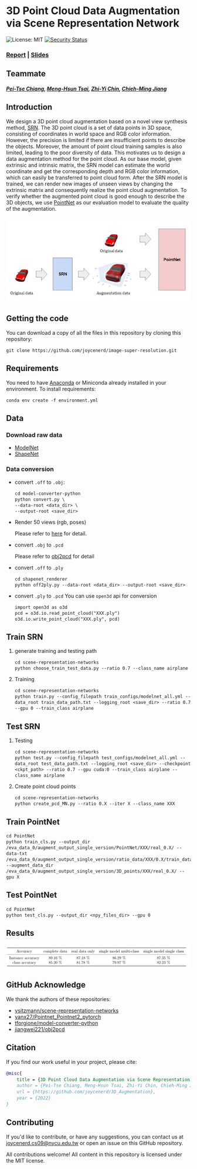 # 3D Point Cloud Data Augmentation via Scene Representation Network
![License: MIT](https://img.shields.io/badge/License-MIT-yellow.svg)
[![Security Status](https://s.murphysec.com/badge/joycenerd/3D_Augmentation.svg)](https://www.murphysec.com/p/joycenerd/3D_Augmentation)

### [Report](https://drive.google.com/file/d/1XF3-HgFmed018xAC_xDLn8aQQKn7F5xI/view?usp=sharing) | [Slides](https://drive.google.com/file/d/1dHznm4XqJaUoDaTqxrBWyHligGb5O0d4/view?usp=sharing)

## Teammate
#### _[Pei-Tse Chiang](mailto:ztex080104518.cs08g@nctu.edu.tw), [Meng-Hsun Tsai](mailto:infiniteSky.cs08g@nctu.edu.tw), [Zhi-Yi Chin](mailto:joycenerd.cs09@nycu.edu.tw), [Chieh-Ming Jiang](mailto:nax1016.cs10@nycu.edu.tw)_

## Introduction
We design a 3D point cloud augmentation based on a novel view synthesis method, [SRN](https://arxiv.org/pdf/1906.01618.pdf). The 3D point cloud is a set of data points in 3D space, consisting of coordinates in world space and RGB color information. However, the precision is limited if there are insufficient points to describe the objects. Moreover, the amount of point cloud training samples is also limited, leading to the poor diversity of data. This motivates us to design a data augmentation method for the point cloud. As our base model, given extrinsic and intrinsic matrix, the SRN model can estimate the world coordinate and get the corresponding depth and RGB color information, which can easily be transferred to point cloud form. After the SRN model is trained, we can render new images of unseen views by changing the extrinsic matrix and consequently realize the point cloud augmentation. To verify whether the augmented point cloud is good enough to describe the 3D objects, we use [PointNet](https://arxiv.org/pdf/1612.00593.pdf) as our evaluation model to evaluate the quality of the augmentation.

![](./figure/pipeline.JPG)

## Getting the code
You can download a copy of all the files in this repository by cloning this repository:
```
git clone https://github.com/joycenerd/image-super-resolution.git
```

## Requirements
You need to have [Anaconda](https:www.anaconda.com/) or Miniconda already installed in your environment. To install requirements:
```
conda env create -f environment.yml
```

## Data

### Download raw data
* [ModelNet](https://modelnet.cs.princeton.edu/)
* [ShapeNet](https://shapenet.org/)

### Data conversion
* convert `.off` to `.obj`: 
    ```
    cd model-converter-python
    python convert.py \
    --data-root <data_dir> \
    --output-root <save_dir>
    ```
* Render 50 views (rgb, poses)

    Please refer to [here](shapenet_renderer/README.md) for detail.
* convert `.obj` to `.pcd`
    
    Please refer to [obj2pcd](https://github.com/jiangwei221/obj2pcd) for detail
* convert `.off` to `.ply`
    ```
    cd shapenet_renderer
    python off2ply.py --data-root <data_dir> --output-root <save_dir>
    ```
* convert `.ply` to `.pcd`
    You can use `open3d` api for conversion
    ```
    import open3d as o3d
    pcd = o3d.io.read_point_cloud("XXX.ply")
    o3d.io.write_point_cloud("XXX.ply", pcd)
    ```


## Train SRN
1. generate training and testing path
    ```
    cd scene-representation-networks
    python choose_train_test_data.py --ratio 0.7 --class_name airplane
    ```
2. Training
    ```
    cd scene-representation-networks
    python train.py --config_filepath train_configs/modelnet_all.yml --data_root train_data_path.txt --logging_root <save_dir> --ratio 0.7 --gpu 0 --train_class airplane
    ```
## Test SRN
1. Testing
    ```
    cd scene-representation-networks
    python test.py --config_filepath test_configs/modelnet_all.yml --data_root test_data_path.txt --logging_root <save_dir> --checkpoint <ckpt_path> --ratio 0.7 --gpu cuda:0 --train_class airplane --class_name airplane
    ```
2. Create point cloud points
    ```
    cd scene-representation-networks
    python create_pcd_MN.py --ratio 0.X --iter X --class_name XXX
    ```
## Train PointNet
```
cd PointNet
python train_cls.py --output_dir /eva_data_0/augment_output_single_version/PointNet/XXX/real_0.X/ --data-txt /eva_data_0/augment_output_single_version/ratio_data/XXX/0.X/train_data_path.txt --augment_data_dir /eva_data_0/augment_output_single_version/3D_points/XXX/real_0.X/ --gpu X
```

## Test PointNet
```
cd PointNet
python test_cls.py --output_dir <npy_files_dir> --gpu 0
```

## Results

![](figure/results.png)

## GitHub Acknowledge
We thank the authors of these repositories:
* [vsitzmann/scene-representation-networks](https://github.com/vsitzmann/scene-representation-networks)
* [yanx27/Pointnet_Pointnet2_pytorch](https://github.com/yanx27/Pointnet_Pointnet2_pytorch)
* [tforgione/model-converter-python](https://github.com/tforgione/model-converter-python)
* [jiangwei221/obj2pcd](https://github.com/jiangwei221/obj2pcd)

## Citation
If you find our work useful in your project, please cite:

```bibtex
@misc{
    title = {3D Point Cloud Data Augmentation via Scene Representation Network},
    author = {Pei-Tse Chiang, Meng-Hsun Tsai, Zhi-Yi Chin, Chieh-Ming Jiang},
    url = {https://github.com/joycenerd/3D_Augmentation},
    year = {2022}
}
```

## Contributing

If you'd like to contribute, or have any suggestions, you can contact us at [joycenerd.cs09@nycu.edu.tw](mailto:joycenerd.cs09@nycu.edu.tw) or open an issue on this GitHub repository.

All contributions welcome! All content in this repository is licensed under the MIT license.


